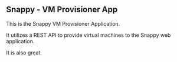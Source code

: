 ## Snappy - VM Provisioner App

This is the Snappy VM Provisioner Application.

It utilizes a REST API to provide virtual machines to the Snappy web application.

It is also great.
